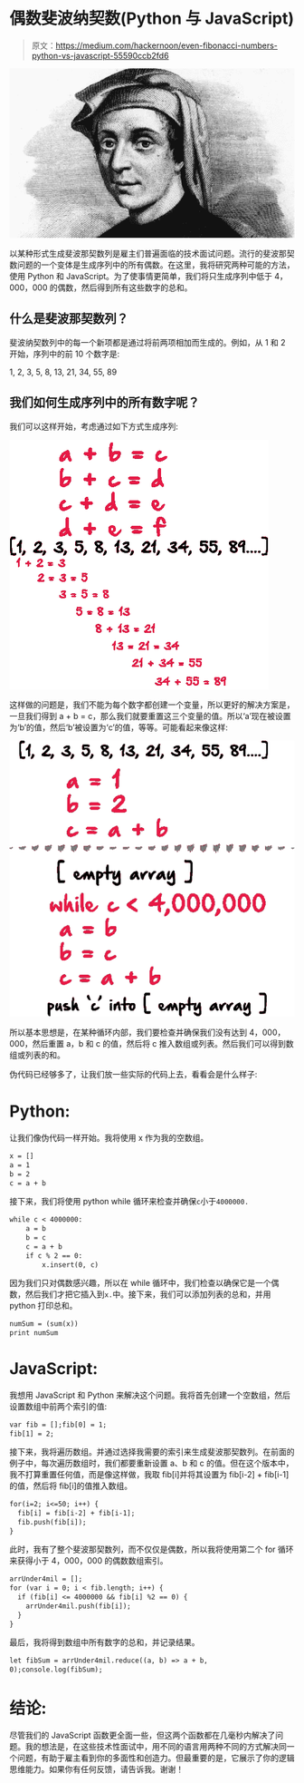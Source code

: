 # 偶数斐波纳契数(Python 与 JavaScript)

> 原文：<https://medium.com/hackernoon/even-fibonacci-numbers-python-vs-javascript-55590ccb2fd6>

![](img/321c6756edcdb22efa2f7ce87dde2c51.png)

以某种形式生成斐波那契数列是雇主们普遍面临的技术面试问题。流行的斐波那契数问题的一个变体是生成序列中的所有偶数。在这里，我将研究两种可能的方法，使用 Python 和 JavaScript。为了使事情更简单，我们将只生成序列中低于 4，000，000 的偶数，然后得到所有这些数字的总和。

## 什么是斐波那契数列？

斐波纳契数列中的每一个新项都是通过将前两项相加而生成的。例如，从 1 和 2 开始，序列中的前 10 个数字是:

1, 2, 3, 5, 8, 13, 21, 34, 55, 89

## 我们如何生成序列中的所有数字呢？

我们可以这样开始，考虑通过如下方式生成序列:

![](img/0d1103fd4b3e597a4e2fbaf0d822e417.png)

这样做的问题是，我们不能为每个数字都创建一个变量，所以更好的解决方案是，一旦我们得到 a + b = c，那么我们就要重置这三个变量的值。所以‘a’现在被设置为‘b’的值，然后‘b’被设置为‘c’的值，等等。可能看起来像这样:

![](img/6f99b4efc1afd888cecc9a72a3dd14bc.png)

所以基本思想是，在某种循环内部，我们要检查并确保我们没有达到 4，000，000，然后重置 a，b 和 c 的值，然后将 c 推入数组或列表。然后我们可以得到数组或列表的和。

伪代码已经够多了，让我们放一些实际的代码上去，看看会是什么样子:

# Python:

让我们像伪代码一样开始。我将使用 x 作为我的空数组。

```
x = []
a = 1
b = 2
c = a + b
```

接下来，我们将使用 python while 循环来检查并确保`c`小于`4000000.`

```
while c < 4000000:
    a = b
    b = c
    c = a + b
    if c % 2 == 0:
        x.insert(0, c)
```

因为我们只对偶数感兴趣，所以在 while 循环中，我们检查以确保它是一个偶数，然后我们才把它插入到`x.`中。接下来，我们可以添加列表的总和，并用 python 打印总和。

```
numSum = (sum(x))
print numSum
```

# JavaScript:

我想用 JavaScript 和 Python 来解决这个问题。我将首先创建一个空数组，然后设置数组中前两个索引的值:

```
var fib = [];fib[0] = 1;
fib[1] = 2;
```

接下来，我将遍历数组。并通过选择我需要的索引来生成斐波那契数列。在前面的例子中，每次遍历数组时，我们都要重新设置 a、b 和 c 的值。但在这个版本中，我不打算重置任何值，而是像这样做，我取 fib[i]并将其设置为 fib[i-2] + fib[i-1]的值，然后将 fib[i]的值推入数组。

```
for(i=2; i<=50; i++) {
  fib[i] = fib[i-2] + fib[i-1];
  fib.push(fib[i]);
}
```

此时，我有了整个斐波那契数列，而不仅仅是偶数，所以我将使用第二个 for 循环来获得小于 4，000，000 的偶数数组索引。

```
arrUnder4mil = [];
for (var i = 0; i < fib.length; i++) {
  if (fib[i] <= 4000000 && fib[i] %2 == 0) {
    arrUnder4mil.push(fib[i]);
  }
}
```

最后，我将得到数组中所有数字的总和，并记录结果。

```
let fibSum = arrUnder4mil.reduce((a, b) => a + b, 0);console.log(fibSum);
```

# 结论:

尽管我们的 JavaScript 函数更全面一些，但这两个函数都在几毫秒内解决了问题。我的想法是，在这些技术性面试中，用不同的语言用两种不同的方式解决同一个问题，有助于雇主看到你的多面性和创造力。但最重要的是，它展示了你的逻辑思维能力。如果你有任何反馈，请告诉我。谢谢！